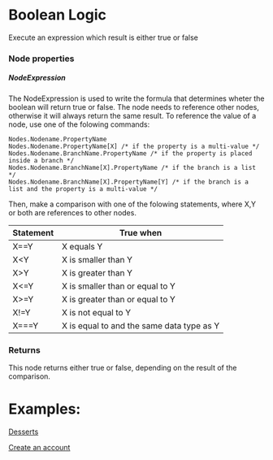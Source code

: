# Boolean Logic
Execute an expression which result is either true or false

### Node properties
##### NodeExpression
The NodeExpression is used to write the formula that determines wheter the boolean will return true or false. The node needs to reference other nodes, otherwise it will always return the same result. To reference the value of a node, use one of the folowing commands:

    Nodes.Nodename.PropertyName
    Nodes.Nodename.PropertyName[X] /* if the property is a multi-value */
    Nodes.Nodename.BranchName.PropertyName /* if the property is placed inside a branch */
    Nodes.Nodename.BranchName[X].PropertyName /* if the branch is a list */
    Nodes.Nodename.BranchName[X].PropertyName[Y] /* if the branch is a list and the property is a multi-value */

Then, make a comparison with one of the folowing statements, where X,Y or both are references to other nodes.

|Statement|True when|
|-|-|
|X==Y|X equals Y|
|X<Y|X is smaller than Y|
|X>Y|X is greater than Y|
|X<=Y|X is smaller than or equal to Y|
|X>=Y|X is greater than or equal to Y |
|X!=Y|X is not equal to Y|
|X===Y|X is equal to and the same data type as Y|

### Returns
This node returns either true or false, depending on the result of the comparison.

# Examples:

[Desserts](https://github.com/conneqtDocumentation/connectDocumentation/blob/main/Nodes/Examples/Desserts.md)

[Create an account](https://github.com/conneqtDocumentation/connectDocumentation/blob/main/Nodes/Examples/CreateAccount.md)
